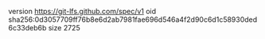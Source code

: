 version https://git-lfs.github.com/spec/v1
oid sha256:0d3057709ff76b8e6d2ab7981fae696d546a4f2d90c6d1c58930ded6c33deb6b
size 2725
